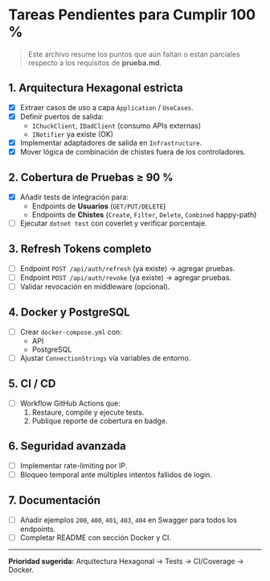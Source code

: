 # Tareas Pendientes para Cumplir 100 %

> Este archivo resume los puntos que aún faltan o están parciales respecto a los requisitos de **prueba.md**.

## 1. Arquitectura Hexagonal estricta
- [x] Extraer casos de uso a capa `Application` / `UseCases`.
- [x] Definir puertos de salida:
  - `IChuckClient`, `IDadClient` (consumo APIs externas)
  - `INotifier` ya existe (OK)
- [x] Implementar adaptadores de salida en `Infrastructure`.
- [x] Mover lógica de combinación de chistes fuera de los controladores.

## 2. Cobertura de Pruebas ≥ 90 %
- [x] Añadir tests de integración para:
  - Endpoints de **Usuarios** (`GET/PUT/DELETE`)
  - Endpoints de **Chistes** (`Create`, `Filter`, `Delete`, `Combined` happy-path)
- [ ] Ejecutar `dotnet test` con coverlet y verificar porcentaje.

## 3. Refresh Tokens completo
- [ ] Endpoint `POST /api/auth/refresh` (ya existe) → agregar pruebas.
- [ ] Endpoint `POST /api/auth/revoke` (ya existe) → agregar pruebas.
- [ ] Validar revocación en middleware (opcional).

## 4. Docker y PostgreSQL
- [ ] Crear `docker-compose.yml` con:
  - API
  - PostgreSQL
- [ ] Ajustar `ConnectionStrings` vía variables de entorno.

## 5. CI / CD
- [ ] Workflow GitHub Actions que:
  1. Restaure, compile y ejecute tests.
  2. Publique reporte de cobertura en badge.

## 6. Seguridad avanzada
- [ ] Implementar rate-limiting por IP.
- [ ] Bloqueo temporal ante múltiples intentos fallidos de login.

## 7. Documentación
- [ ] Añadir ejemplos `200`, `400`, `401`, `403`, `404` en Swagger para todos los endpoints.
- [ ] Completar README con sección Docker y CI.

---
**Prioridad sugerida:** Arquitectura Hexagonal → Tests → CI/Coverage → Docker. 